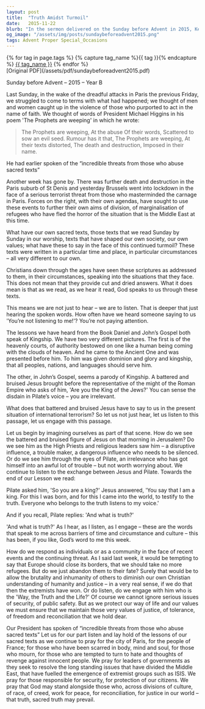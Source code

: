 ```yaml
---
layout: post
title:  "Truth Amidst Turmoil"
date:   2015-11-22
blurb: "In the sermon delivered on the Sunday before Advent in 2015, Kevin reflects on the recent terrorist attacks in Paris and the broader context of violence in the name of faith. He explores the role of sacred texts in shaping values and responding to contemporary challenges. Kevin emphasizes the importance of listening to the teachings of Jesus, especially in the face of adversity, and calls for maintaining values of justice, tolerance, freedom, and reconciliation."
og_image: "/assets/img/posts/sundaybeforeadvent2015.png"
tags: Advent Proper Special_Occasions
---    
```

<div class="tag-pills">
  {% for tag in page.tags %}
    {% capture tag_name %}{{ tag }}{% endcapture %}
    <a href="{{ site.baseurl }}/tag/{{ tag_name }}" class="tag-pill">{{ tag_name }}</a>
  {% endfor %}
</div>
[Original PDF](/assets/pdf/sundaybeforeadvent2015.pdf)

Sunday before Advent – 2015 – Year B

Last Sunday, in the wake of the dreadful attacks in Paris the previous Friday, we struggled to come to terms with what had happened; we thought of men and women caught up in the violence of those who purported to act in the name of faith. We thought of words of President Michael Higgins in his poem 'The Prophets are weeping' in which he wrote:

> The Prophets are weeping,
> At the abuse
> Of their words,
> Scattered to sow an evil seed.
> Rumour has it that,
> The Prophets are weeping,
> At their texts distorted,
> The death and destruction,
> Imposed in their name.

He had earlier spoken of the “incredible threats from those who abuse sacred texts”

Another week has gone by. There was further death and destruction in the Paris suburb of St Denis and yesterday Brussels went into lockdown in the face of a serious terrorist threat from those who masterminded the carnage in Paris. Forces on the right, with their own agendas, have sought to use these events to further their own aims of division, of marginalisation of refugees who have fled the horror of the situation that is the Middle East at this time.

What have our own sacred texts, those texts that we read Sunday by Sunday in our worship, texts that have shaped our own society, our own values; what have these to say in the face of this continued turmoil? These texts were written in a particular time and place, in particular circumstances – all very different to our own.

Christians down through the ages have seen these scriptures as addressed to them, in their circumstances, speaking into the situations that they face. This does not mean that they provide cut and dried answers. What it does mean is that as we read, as we hear it read, God speaks to us through these texts.

This means we are not just to hear – we are to listen. That is deeper that just hearing the spoken words. How often have we heard someone saying to us 'You’re not listening to me!'? You’re not paying attention.

The lessons we have heard from the Book Daniel and John’s Gospel both speak of Kingship. We have two very different pictures. The first is of the heavenly courts, of authority bestowed on one like a human being coming with the clouds of heaven. And he came to the Ancient One and was presented before him. To him was given dominion and glory and kingship, that all peoples, nations, and languages should serve him.

The other, in John’s Gospel, seems a parody of Kingship. A battered and bruised Jesus brought before the representative of the might of the Roman Empire who asks of him, 'Are you the King of the Jews?' You can sense the disdain in Pilate’s voice – you are irrelevant.

What does that battered and bruised Jesus have to say to us in the present situation of international terrorism? So let us not just hear, let us listen to this passage, let us engage with this passage.

Let us begin by imagining ourselves as part of that scene. How do we see the battered and bruised figure of Jesus on that morning in Jerusalem? Do we see him as the High Priests and religious leaders saw him – a disruptive influence, a trouble maker, a dangerous influence who needs to be silenced. Or do we see him through the eyes of Pilate, an irrelevance who has got himself into an awful lot of trouble – but not worth worrying about. We continue to listen to the exchange between Jesus and Pilate. Towards the end of our Lesson we read:

Pilate asked him, 'So you are a king?' Jesus answered, 'You say that I am a king. For this I was born, and for this I came into the world, to testify to the truth. Everyone who belongs to the truth listens to my voice.'

And if you recall, Pilate replies: 'And what is truth?'

'And what is truth?' As I hear, as I listen, as I engage – these are the words that speak to me across barriers of time and circumstance and culture – this has been, if you like, God’s word to me this week.

How do we respond as individuals or as a community in the face of recent events and the continuing threat. As I said last week, it would be tempting to say that Europe should close its borders, that we should take no more refugees. But do we just abandon them to their fate? Surely that would be to allow the brutality and inhumanity of others to diminish our own Christian understanding of humanity and justice – in a very real sense, if we do that then the extremists have won. Or do listen, do we engage with him who is the 'Way, the Truth and the Life?' Of course we cannot ignore serious issues of security, of public safety. But as we protect our way of life and our values we must ensure that we maintain those very values of justice, of tolerance, of freedom and reconciliation that we hold dear.

Our President has spoken of “incredible threats from those who abuse sacred texts” Let us for our part listen and lay hold of the lessons of our sacred texts as we continue to pray for the city of Paris, for the people of France; for those who have been scarred in body, mind and soul, for those who mourn, for those who are tempted to turn to hate and thoughts of revenge against innocent people. We pray for leaders of governments as they seek to resolve the long standing issues that have divided the Middle East, that have fuelled the emergence of extremist groups such as ISIS. We pray for those responsible for security, for protection of our citizens. We pray that God may stand alongside those who, across divisions of culture, of race, of creed, work for peace, for reconciliation, for justice in our world – that truth, sacred truth may prevail.
